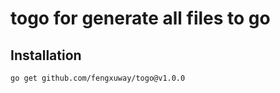 # togo for generate all files to go

## Installation

```shell
go get github.com/fengxuway/togo@v1.0.0
```